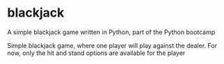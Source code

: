 # blackjack
A simple blackjack game written in Python, part of the Python bootcamp

Simple blackjack game, where one player will play against the dealer.
For now, only the hit and stand options are available for the player
